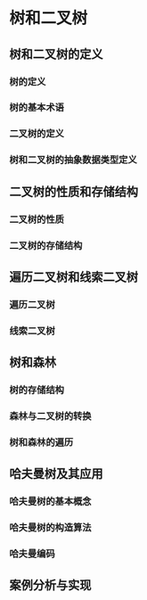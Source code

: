 # 树和二叉树

## 树和二叉树的定义

### 树的定义

### 树的基本术语

### 二叉树的定义

### 树和二叉树的抽象数据类型定义

## 二叉树的性质和存储结构

### 二叉树的性质

### 二叉树的存储结构

## 遍历二叉树和线索二叉树

### 遍历二叉树

### 线索二叉树

## 树和森林

### 树的存储结构

### 森林与二叉树的转换

### 树和森林的遍历

## 哈夫曼树及其应用

### 哈夫曼树的基本概念

### 哈夫曼树的构造算法

### 哈夫曼编码

## 案例分析与实现
